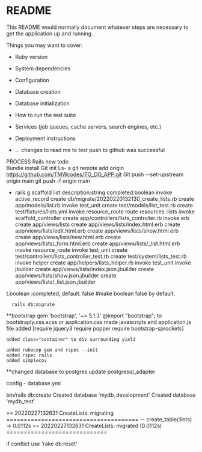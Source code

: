 # README

This README would normally document whatever steps are necessary to get the
application up and running.

Things you may want to cover:

* Ruby version

* System dependencies

* Configuration

* Database creation

* Database initialization

* How to run the test suite

* Services (job queues, cache servers, search engines, etc.)

* Deployment instructions

* ...
changes to read me to test push to github was successful

 PROCESS
Rails new todo   
Bundle install
Git init 
Ls- a
git remote add origin https://github.com/TMWcodes/TO_DO_APP.git
Git push --set-upstream origin main
git push -f origin main  

- rails g scaffold list description:string completed:boolean
      invoke  active_record
      create    db/migrate/20220220132130_create_lists.rb
      create    app/models/list.rb
      invoke    test_unit
      create      test/models/list_test.rb
      create      test/fixtures/lists.yml
      invoke  resource_route
       route    resources :lists
      invoke  scaffold_controller
      create    app/controllers/lists_controller.rb
      invoke    erb
      create      app/views/lists
      create      app/views/lists/index.html.erb
      create      app/views/lists/edit.html.erb
      create      app/views/lists/show.html.erb
      create      app/views/lists/new.html.erb
      create      app/views/lists/_form.html.erb
      create      app/views/lists/_list.html.erb
      invoke    resource_route
      invoke    test_unit
      create      test/controllers/lists_controller_test.rb
      create      test/system/lists_test.rb
      invoke    helper
      create      app/helpers/lists_helper.rb
      invoke      test_unit
      invoke    jbuilder
      create      app/views/lists/index.json.jbuilder
      create      app/views/lists/show.json.jbuilder
      create      app/views/lists/_list.json.jbuilder

t.boolean :completed, default: false #make boolean false by default.
      
      rails db:migrate

**bootstrap 
gem 'bootstrap', '~> 5.1.3'
      @import "bootstrap"; to bootstraply.css.scss or application.css
      made javascripts and application.js file added 
    [require jquery3
    require popper
    require bootstrap-sprockets]

    added class="container" to div surrounding yield

    added rubocop gem and rspec --init
    added rspec rails
    added simplecov
 

**changed database to postgres
update postgresql_adapter 

config - database.yml 

bin/rails db:create
Created database 'mydb_development'
Created database 'mydb_test'

== 20220227132631 CreateLists: migrating ======================================
-- create_table(:lists)
   -> 0.0112s
== 20220227132631 CreateLists: migrated (0.0112s) =============================

if conflict use 'rake db:reset'
